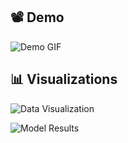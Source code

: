 ## 📽️ Demo



![Demo GIF](205823511_205823511_competition1.gif)

## 📊 Visualizations

![Data Visualization](205823511_205823511_competition2.png)

![Model Results](combined_output.png)
